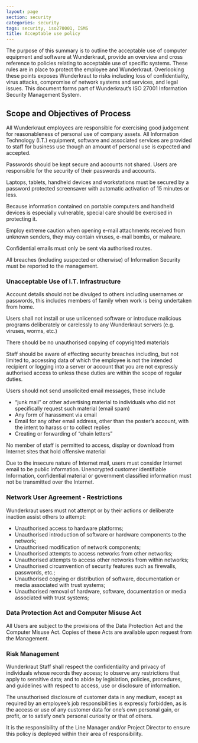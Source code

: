 ```yaml
---
layout: page
section: security
categories: security
tags: security, iso270001, ISMS
title: Acceptable use policy
---
```


The purpose of this summary is to outline the acceptable use of computer equipment and software at Wunderkraut, provide an overview and cross reference to policies relating to acceptable use of specific systems. These rules are in place to protect the employee and Wunderkraut. Overlooking these points exposes Wunderkraut to risks including loss of confidentiality, virus attacks, compromise of network systems and services, and legal issues.
This document forms part of Wunderkraut’s ISO 27001 Information Security Management System.

## Scope and Objectives of Process

All Wunderkraut employees are responsible for exercising good judgement for reasonableness of personal use of company assets. All Information Technology (I.T.) equipment, software and associated services are provided to staff for business use though an amount of personal use is expected and accepted.

Passwords should be kept secure and accounts not shared. Users are responsible for the security of their passwords and accounts.

Laptops, tablets, handheld devices and workstations must be secured by a password protected screensaver with automatic activation of 15 minutes or less.

Because information contained on portable computers and handheld devices is especially vulnerable, special care should be exercised in protecting it.

Employ extreme caution when opening e-mail attachments received from unknown senders, they may contain viruses, e-mail bombs, or malware.

Confidential emails must only be sent via authorised routes.

All breaches (including suspected or otherwise) of Information Security must be reported to the management.

### Unacceptable Use of I.T. Infrastructure

Account details should not be divulged to others including usernames or passwords, this includes members of family when work is being undertaken from home.

Users shall not install or use unlicensed software or introduce malicious programs deliberately or carelessly to any Wunderkraut servers (e.g. viruses, worms, etc.)

There should be no unauthorised copying of copyrighted materials

Staff should be aware of effecting security breaches including, but not limited to, accessing data of which the employee is not the intended recipient or logging into a server or account that you are not expressly authorised access to unless these duties are within the scope of regular duties.

Users should not send unsolicited email messages, these include
* “junk mail” or other advertising material to individuals who did not specifically request such material (email spam)
* Any form of harassment via email
* Email for any other email address, other than the poster’s account, with the intent to harass or to collect replies
* Creating or forwarding of “chain letters”

No member of staff is permitted to access, display or download from Internet sites that hold offensive material

Due to the insecure nature of Internet mail, users must consider Internet email to be public information. Unencrypted customer identifiable Information, confidential material or government classified information must not be transmitted over the Internet.


### Network User Agreement - Restrictions

Wunderkraut users must not attempt or by their actions or deliberate inaction assist others to attempt:
* Unauthorised access to hardware platforms;
* Unauthorised introduction of software or hardware components to the network;
* Unauthorised modification of network components;
* Unauthorised attempts to access networks from other networks;
* Unauthorised attempts to access other networks from within networks;
* Unauthorised circumvention of security features such as firewalls, passwords, etc.;
* Unauthorised copying or distribution of software, documentation or media associated with trust systems;
* Unauthorised removal of hardware, software, documentation or media associated with trust systems;

### Data Protection Act and Computer Misuse Act

All Users are subject to the provisions of the Data Protection Act and the Computer Misuse Act. Copies of these Acts are available upon request from the Management.

### Risk Management

Wunderkraut Staff shall respect the confidentiality and privacy of individuals whose records they access; to observe any restrictions that apply to sensitive data; and to abide by legislation, policies, procedures, and guidelines with respect to access, use or disclosure of information.

The unauthorised disclosure of customer data in any medium, except as required by an employee’s job responsibilities is expressly forbidden, as is the access or use of any customer data for one’s own personal gain, or profit, or to satisfy one’s personal curiosity or that of others.

It is the responsibility of the Line Manager and/or Project Director to ensure this policy is deployed within their area of responsibility.
